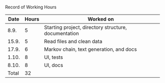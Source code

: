 Record of Working Hours


| Date   | Hours | Worked on                                              |
| ------ | ----- | ------------------------------------------------------ |
| 8.9.   | 5     | Starting project, directory structure, documentation   |
| 15.9.  | 5     | Read files and clean data                              |
| 17.9.  | 6     | Markov chain, text generation, and docs                |
| 1.10.  | 8     | UI, tests                                              |
| 8.10.  | 8     | UI, docs                                               |
| Total  | 32    |                                                        |
